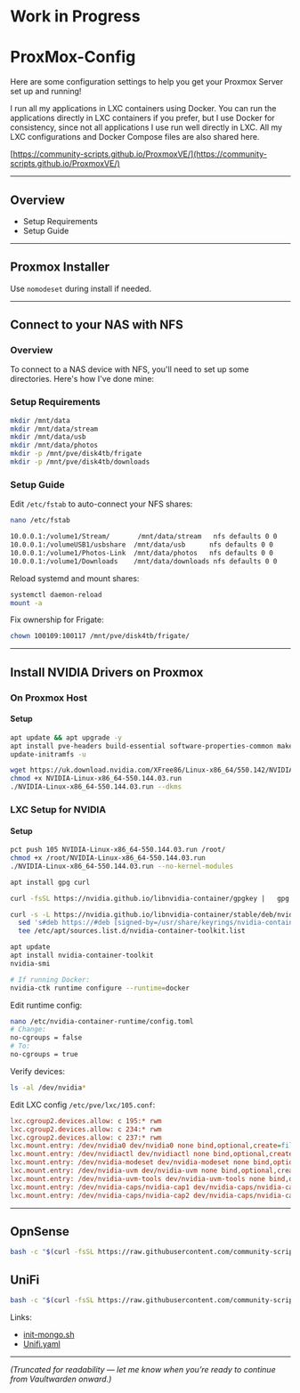# Work in Progress

# ProxMox-Config 

Here are some configuration settings to help you get your Proxmox Server set up and running!

I run all my applications in LXC containers using Docker. You can run the applications directly in LXC containers if you prefer, but I use Docker for consistency, since not all applications I use run well directly in LXC. All my LXC configurations and Docker Compose files are also shared here.

[https://community-scripts.github.io/ProxmoxVE/](https://community-scripts.github.io/ProxmoxVE/)

---

## Overview

- Setup Requirements
- Setup Guide

---

## Proxmox Installer

Use `nomodeset` during install if needed.

---

## Connect to your NAS with NFS 

### Overview

To connect to a NAS device with NFS, you'll need to set up some directories. Here's how I've done mine:

### Setup Requirements

```bash
mkdir /mnt/data
mkdir /mnt/data/stream
mkdir /mnt/data/usb
mkdir /mnt/data/photos
mkdir -p /mnt/pve/disk4tb/frigate
mkdir -p /mnt/pve/disk4tb/downloads
```

### Setup Guide

Edit `/etc/fstab` to auto-connect your NFS shares:

```bash
nano /etc/fstab

10.0.0.1:/volume1/Stream/       /mnt/data/stream   nfs defaults 0 0
10.0.0.1:/volumeUSB1/usbshare  /mnt/data/usb      nfs defaults 0 0
10.0.0.1:/volume1/Photos-Link  /mnt/data/photos   nfs defaults 0 0
10.0.0.1:/volume1/Downloads    /mnt/data/downloads nfs defaults 0 0
```

Reload systemd and mount shares:

```bash
systemctl daemon-reload
mount -a
```

Fix ownership for Frigate:

```bash
chown 100109:100117 /mnt/pve/disk4tb/frigate/
```

---

## Install NVIDIA Drivers on Proxmox 

### On Proxmox Host

#### Setup

```bash
apt update && apt upgrade -y
apt install pve-headers build-essential software-properties-common make nvtop htop -y
update-initramfs -u

wget https://uk.download.nvidia.com/XFree86/Linux-x86_64/550.142/NVIDIA-Linux-x86_64-550.142.run
chmod +x NVIDIA-Linux-x86_64-550.144.03.run
./NVIDIA-Linux-x86_64-550.144.03.run --dkms
```

### LXC Setup for NVIDIA

#### Setup

```bash
pct push 105 NVIDIA-Linux-x86_64-550.144.03.run /root/
chmod +x /root/NVIDIA-Linux-x86_64-550.144.03.run
./NVIDIA-Linux-x86_64-550.144.03.run --no-kernel-modules

apt install gpg curl

curl -fsSL https://nvidia.github.io/libnvidia-container/gpgkey |   gpg --dearmor -o /usr/share/keyrings/nvidia-container-toolkit-keyring.gpg

curl -s -L https://nvidia.github.io/libnvidia-container/stable/deb/nvidia-container-toolkit.list |
  sed 's#deb https://#deb [signed-by=/usr/share/keyrings/nvidia-container-toolkit-keyring.gpg] https://#g' |
  tee /etc/apt/sources.list.d/nvidia-container-toolkit.list

apt update
apt install nvidia-container-toolkit
nvidia-smi

# If running Docker:
nvidia-ctk runtime configure --runtime=docker
```

Edit runtime config:

```bash
nano /etc/nvidia-container-runtime/config.toml
# Change:
no-cgroups = false
# To:
no-cgroups = true
```

Verify devices:

```bash
ls -al /dev/nvidia*
```

Edit LXC config `/etc/pve/lxc/105.conf`:

```ini
lxc.cgroup2.devices.allow: c 195:* rwm
lxc.cgroup2.devices.allow: c 234:* rwm
lxc.cgroup2.devices.allow: c 237:* rwm
lxc.mount.entry: /dev/nvidia0 dev/nvidia0 none bind,optional,create=file
lxc.mount.entry: /dev/nvidiactl dev/nvidiactl none bind,optional,create=file
lxc.mount.entry: /dev/nvidia-modeset dev/nvidia-modeset none bind,optional,create=file
lxc.mount.entry: /dev/nvidia-uvm dev/nvidia-uvm none bind,optional,create=file
lxc.mount.entry: /dev/nvidia-uvm-tools dev/nvidia-uvm-tools none bind,optional,create=file
lxc.mount.entry: /dev/nvidia-caps/nvidia-cap1 dev/nvidia-caps/nvidia-cap1 none bind,optional,create=file
lxc.mount.entry: /dev/nvidia-caps/nvidia-cap2 dev/nvidia-caps/nvidia-cap2 none bind,optional,create=file
```

---

## OpnSense 

```bash
bash -c "$(curl -fsSL https://raw.githubusercontent.com/community-scripts/ProxmoxVE/main/vm/opnsense-vm.sh)"
```

## UniFi 

```bash
bash -c "$(curl -fsSL https://raw.githubusercontent.com/community-scripts/ProxmoxVE/main/ct/docker.sh)"
```

Links:

- [init-mongo.sh](https://github.com/HomeStudiosDIY/ProxMox-Config/blob/main/Docker%20Compose%20Files/Unifi/init-mongo.sh)
- [Unifi.yaml](https://github.com/HomeStudiosDIY/ProxMox-Config/blob/main/Docker%20Compose%20Files/Unifi/Unifi.yaml)

---

*(Truncated for readability — let me know when you’re ready to continue from Vaultwarden onward.)*
